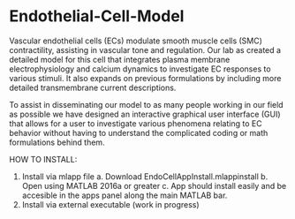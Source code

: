 # Endothelial-Cell-Model


Vascular endothelial cells (ECs) modulate smooth muscle cells (SMC) contractility, assisting in vascular tone and regulation. Our lab as created a detailed model for this cell that integrates plasma membrane electrophysiology and calcium dynamics to investigate EC responses to various stimuli. It also expands on previous formulations by including more detailed transmembrane current descriptions.

To assist in disseminating our model to as many people working in our field as possible we have designed an interactive graphical user interface (GUI) that allows for a user to investigate various phenomena relating to EC behavior without having to understand the complicated coding or math formulations behind them.

HOW TO INSTALL:

1. Install via mlapp file
    a. Download EndoCellAppInstall.mlappinstall
    b. Open using MATLAB 2016a or greater
    c. App should install easily and be accesible in the apps panel along the main MATLAB bar.
2. Install via external executable (work in progress)
